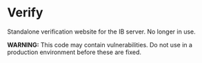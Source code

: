 # Verify

Standalone verification website for the IB server. No longer in use.

**WARNING:** This code may contain vulnerabilities. Do not use in a production environment before these are fixed.
